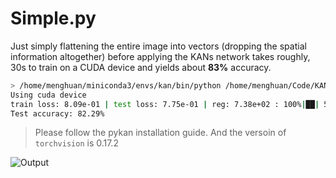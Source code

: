 # Simple.py

Just simply flattening the entire image into vectors (dropping the spatial information altogether) before applying the KANs network takes roughly, 30s to train on a CUDA device and yields about **83%** accuracy.

```bash
> /home/menghuan/miniconda3/envs/kan/bin/python /home/menghuan/Code/KAN/MINST.py
Using cuda device
train loss: 8.09e-01 | test loss: 7.75e-01 | reg: 7.38e+02 : 100%|██| 50/50 [00:38<00:00,  1.28it/s]
Test accuracy: 82.29%
```

> Please follow the pykan installation guide. And the versoin of `torchvision` is 0.17.2

![Output](https://github.com/Menghuan1918/KAN-Models/assets/122662527/c8d90c75-f73d-4f6e-b858-4c44239c5193)
